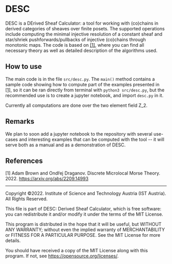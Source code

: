 # DESC
DESC is a DErived Sheaf Calculator: a tool for working with (co)chains in derived categories of sheaves over finite posets. The supported operations include computing the minimal injective resolution of a constant sheaf and star/shriek pushforwards/pullbacks of injective (co)chains through monotonic maps. The code is based on [[1]](BrDr), where you can find all necessary theory as well as detailed description of the algorithms used.

## How to use

The main code is in the file `src/desc.py`. The `main()` method contains a sample code showing how to compute part of the examples presented in [[1]](BrDr), so it can be ran directly from terminal with `python3 src/desc.py`, but the recommended use is to create a jupyter notebook, and import `desc.py` in it.

Currently all computations are done over the two element field Z_2.

## Remarks

We plan to soon add a jupyter notebook to the repository with several use-cases and interesting examples that can be computed with the tool -- it will serve both as a manual and as a demonstration of DESC.

## References
<a id="BrDr">[1]</a> 
Adam Brown and Ondřej Draganov.
Discrete Microlocal Morse Theory.
2022.
<https://arxiv.org/abs/2209.14993>




--------------------------------------------------

Copyright ©2022. Institute of Science and Technology Austria (IST Austria). All Rights Reserved.

This file is part of DESC: Derived Sheaf Calculator, which is free software: you can redistribute it and/or modify it under the terms of the MIT License.
 
This program is distributed in the hope that it will be useful, but WITHOUT ANY WARRANTY; without even the implied warranty of MERCHANTABILITY or FITNESS FOR A PARTICULAR PURPOSE. See the MIT License for more details.
 
You should have received a copy of the MIT License along with this program. If not, see <https://opensource.org/licenses/>.
